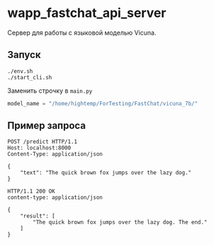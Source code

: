 # wapp_fastchat_api_server

Сервер для работы с языковой моделью Vicuna.

## Запуск

```
./env.sh
./start_cli.sh
```

Заменить строчку в `main.py`

```python
model_name = "/home/hightemp/ForTesting/FastChat/vicuna_7b/"
```

## Пример запроса

```
POST /predict HTTP/1.1
Host: localhost:8000
Content-Type: application/json

{
    "text": "The quick brown fox jumps over the lazy dog."
}
```

```
HTTP/1.1 200 OK
content-type: application/json

{
    "result": [
        "The quick brown fox jumps over the lazy dog. The end."
    ]
}
```